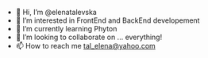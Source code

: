 - 👋 Hi, I’m @elenatalevska
- 👀 I’m interested in FrontEnd and BackEnd developement 
- 🌱 I’m currently learning Phyton 
- 💞️ I’m looking to collaborate on ... everything!
- 📫 How to reach me tal_elena@yahoo.com 

<!---
elenatalevska/elenatalevska is a ✨ special ✨ repository because its `README.md` (this file) appears on your GitHub profile.
You can click the Preview link to take a look at your changes.
--->
